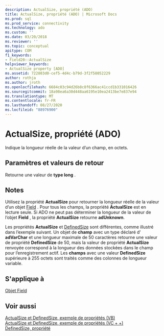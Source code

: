 ```yaml
---
description: ActualSize, propriété (ADO)
title: ActualSize, propriété (ADO) | Microsoft Docs
ms.prod: sql
ms.prod_service: connectivity
ms.technology: ado
ms.custom: ''
ms.date: 03/20/2018
ms.reviewer: ''
ms.topic: conceptual
apitype: COM
f1_keywords:
- Field20::ActualSize
helpviewer_keywords:
- ActualSize property [ADO]
ms.assetid: 722803d0-cef5-4d4c-b79d-3f2f58052229
author: rothja
ms.author: jroth
ms.openlocfilehash: 6684c03c94d26b8c8f6366ac41ccd1b331016426
ms.sourcegitcommit: 18a98ea6a30d448aa6195e10ea2413be7e837e94
ms.translationtype: MT
ms.contentlocale: fr-FR
ms.lasthandoff: 08/27/2020
ms.locfileid: "88976900"
---
```

# <a name="actualsize-property-ado"></a>ActualSize, propriété (ADO)
Indique la longueur réelle de la valeur d’un champ, en octets.  
  
## <a name="settings-and-return-values"></a>Paramètres et valeurs de retour  
 Retourne une valeur de **type long** .  
  
## <a name="remarks"></a>Notes  
 Utilisez la propriété **ActualSize** pour retourner la longueur réelle de la valeur d’un objet [Field](./field-object.md) . Pour tous les champs, la propriété **ActualSize** est en lecture seule. Si ADO ne peut pas déterminer la longueur de la valeur de l’objet **Field** , la propriété **ActualSize** retourne **adUnknown**.  
  
 Les propriétés **ActualSize** et [DefinedSize](./definedsize-property.md) sont différentes, comme illustré dans l’exemple suivant. Un objet de **champ** avec un type déclaré d' **adVarChar** et une longueur maximale de 50 caractères retourne une valeur de propriété **DefinedSize** de 50, mais la valeur de propriété **ActualSize** renvoyée correspond à la longueur des données stockées dans le champ pour l’enregistrement actif. Les **champs** avec une valeur **DefinedSize** supérieure à 255 octets sont traités comme des colonnes de longueur variable.  
  
## <a name="applies-to"></a>S'applique à  
 [Objet Field](./field-object.md)  
  
## <a name="see-also"></a>Voir aussi  
 [ActualSize et DefinedSize, exemple de propriétés (VB)](./actualsize-and-definedsize-properties-example-vb.md)   
 [ActualSize et DefinedSize, exemple de propriétés (VC + +)](./actualsize-and-definedsize-properties-example-vc.md)   
 [DefinedSize, propriété](./definedsize-property.md)